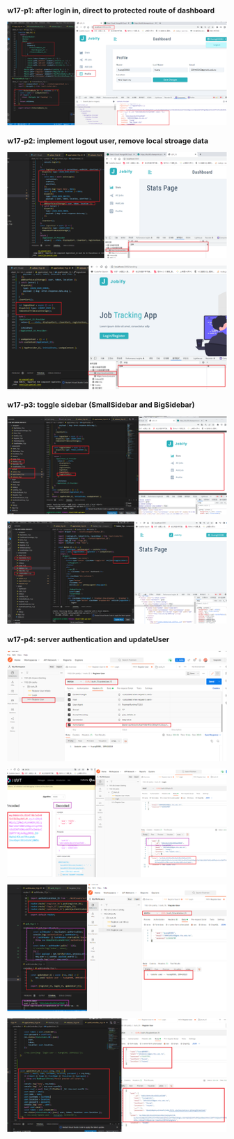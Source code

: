 ### w17-p1: after login in, direct to protected route of dashboard

![](w17-p1.png)

### w17-p2: implement logout user, remove local stroage data

![](w17-p2-1.png)

![](w17-p2-2.png)

### w17-p3: toggle sidebar (SmallSidebar and BigSidebar)

![](w17-p3-1.png)

![](w17-p3-2.png)

### w17-p4: server authentication and updateUser

![](w17-p4-1.png)

![](w17-p4-2.png)

![](w17-p4-3.png)

![](w17-p4-4.png)